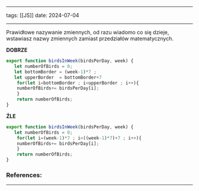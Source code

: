 
--- 
tags: [[JS]]
date: 2024-07-04

---
Prawidłowe nazywanie zmiennych, od razu wiadomo co się dzieje, wstawiasz nazwy zmiennych zamiast przedziałów matematycznych.

**DOBRZE**
```js
export function birdsInWeek(birdsPerDay, week) {
   let numberOfBirds = 0;
   let bottomBorder = (week-1)*7 ;
   let upperBorder  = bottomBorder+7 
    for(let i=bottomBorder ; i<upperBorder ; i++){
    numberOfBirds+= birdsPerDay[i];
    }
    return numberOfBirds;
}
```
**ŹLE**
```js
export function birdsInWeek(birdsPerDay, week) {
   let numberOfBirds = 0;
    for(let i=(week-1)*7 ; i<((week-1)*7)+7 ; i++){
    numberOfBirds+= birdsPerDay[i];
    }
    return numberOfBirds;
}
```
### References:


---




